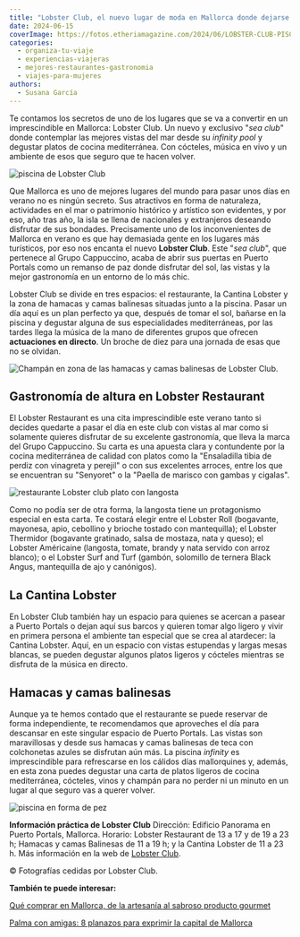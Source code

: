 ```yaml
---
title: "Lobster Club, el nuevo lugar de moda en Mallorca donde dejarse ver este verano"
date: 2024-06-15
coverImage: https://fotos.etheriamagazine.com/2024/06/LOBSTER-CLUB-PISCINA.jpg
categories: 
  - organiza-tu-viaje
  - experiencias-viajeras
  - mejores-restaurantes-gastronomia
  - viajes-para-mujeres
authors: 
  - Susana García
---
```


Te contamos los secretos de uno de los lugares que se va a convertir en un 
imprescindible en Mallorca: Lobster Club. Un nuevo y exclusivo "_sea club_" donde 
contemplar las mejores vistas del mar desde su _infinity pool_ y degustar platos de 
cocina mediterránea. Con cócteles, música en vivo y un ambiente de esos que seguro que 
te hacen volver. 

![piscina de Lobster Club](https://fotos.etheriamagazine.com/2024/06/lobster-club-mallorca-isla.jpg "La piscina de Lobster Club ofrece unas vistas increíbles.")

Que Mallorca es uno de mejores lugares del mundo para pasar unos días en verano no es 
ningún secreto. Sus atractivos en forma de naturaleza, actividades en el mar o 
patrimonio histórico y artístico son evidentes, y por eso, año tras año, la isla se 
llena de nacionales y extranjeros deseando disfrutar de sus bondades. Precisamente uno 
de los inconvenientes de Mallorca en verano es que hay demasiada gente en los lugares 
más turísticos, por eso nos encanta el nuevo **Lobster Club**. Este "_sea club_", que 
pertenece al Grupo Cappuccino, acaba de abrir sus puertas en Puerto Portals como un 
remanso de paz donde disfrutar del sol, las vistas y la mejor gastronomía en un entorno 
de lo más chic. 

Lobster Club se divide en tres espacios: el restaurante, la Cantina Lobster y la zona de 
hamacas y camas balinesas situadas junto a la piscina. Pasar un día aquí es un plan 
perfecto ya que, después de tomar el sol, bañarse en la piscina y degustar alguna de sus 
especialidades mediterráneas, por las tardes llega la música de la mano de diferentes 
grupos que ofrecen **actuaciones en directo**. Un broche de diez para una jornada de 
esas que no se olvidan. 

![Champán en zona de las hamacas y camas balinesas de Lobster Club.](https://fotos.etheriamagazine.com/2024/06/lobster-club-mallorca-champan.jpg "Champán en zona de las hamacas y camas balinesas de Lobster Club.")

## Gastronomía de altura en Lobster Restaurant

El Lobster Restaurant es una cita imprescindible este verano tanto si decides quedarte a 
pasar el día en este club con vistas al mar como si solamente quieres disfrutar de su 
excelente gastronomía, que lleva la marca del Grupo Cappuccino. Su carta es una apuesta 
clara y contundente por la cocina mediterránea de calidad con platos como la 
"Ensaladilla tibia de perdiz con vinagreta y perejil" o con sus excelentes arroces, 
entre los que se encuentran su "Senyoret" o la "Paella de marisco con gambas y cigalas". 

![restaurante Lobster club plato con langosta](https://fotos.etheriamagazine.com/2024/06/lobster-club-mallorca-langosta.jpg "Los platos con langosta son algunas de las especialidades del restaurante.")

Como no podía ser de otra forma, la langosta tiene un protagonismo especial en esta 
carta. Te costará elegir entre el Lobster Roll (bogavante, mayonesa, apio, cebollino y 
brioche tostado con mantequilla); el Lobster Thermidor (bogavante gratinado, salsa de 
mostaza, nata y queso); el Lobster Américaine (langosta, tomate, brandy y nata servido 
con arroz blanco); o el Lobster Surf and Turf (gambón, solomillo de ternera Black Angus, 
mantequilla de ajo y canónigos). 

## La Cantina Lobster

En Lobster Club también hay un espacio para quienes se acercan a pasear a Puerto Portals 
o dejan aquí sus barcos y quieren tomar algo ligero y vivir en primera persona el 
ambiente tan especial que se crea al atardecer: la Cantina Lobster. Aquí, en un espacio 
con vistas estupendas y largas mesas blancas, se pueden degustar algunos platos ligeros 
y cócteles mientras se disfruta de la música en directo. 

## Hamacas y camas balinesas

Aunque ya te hemos contado que el restaurante se puede reservar de forma independiente, 
te recomendamos que aproveches el día para descansar en este singular espacio de Puerto 
Portals. Las vistas son maravillosas y desde sus hamacas y camas balinesas de teca con 
colchonetas azules se disfrutan aún más. La piscina _infinity_ es imprescindible para 
refrescarse en los cálidos días mallorquines y, además, en esta zona puedes degustar una 
carta de platos ligeros de cocina mediterránea, cócteles, vinos y champán para no perder 
ni un minuto en un lugar al que seguro vas a querer volver. 

![piscina en forma de pez](https://fotos.etheriamagazine.com/2024/06/LOBSTER-CLUB-PISCINA.jpg "La piscina en forma de pez es uno de los lugares principales de Lobster Club.")

**Información práctica de Lobster Club** Dirección: Edificio Panorama en Puerto Portals, 
Mallorca. Horario: Lobster Restaurant de 13 a 17 y de 19 a 23 h; Hamacas y camas 
Balinesas de 11 a 19 h; y la Cantina Lobster de 11 a 23 h. Más información en la web de [Lobster 
Club](https://www.lobsterclub.es/). 

© Fotografías cedidas por Lobster Club. 

**También te puede interesar:** 

[Qué comprar en Mallorca, de la artesanía al sabroso producto 
gourmet](https://etheriamagazine.com/2023/05/19/que-comprar-en-mallorca/) 

[Palma con amigas: 8 planazos para exprimir la capital de 
Mallorca](https://etheriamagazine.com/2021/06/02/planes-y-excursiones-desde-palma-mallorca-con-amigas/)
